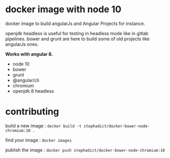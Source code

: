 # docker image with node 10

docker image to build angularJs and Angular Projects for instance.

openjdk headless is useful for testing in headless mode like in gitlab pipelines.
bower and grunt are here to build some of old projects like angularJs ones.

**Works with angular 8.**

- node 10
- bower
- grunt
- @angular/cli
- chromium
- openjdk 8 headless

# contributing

build a new image :
`docker build -t stephadict/docker-bower-node-chromium:10 .`

find your image : `docker images`

publish the image :
`docker push stephadict/docker-bower-node-chromium:10`
